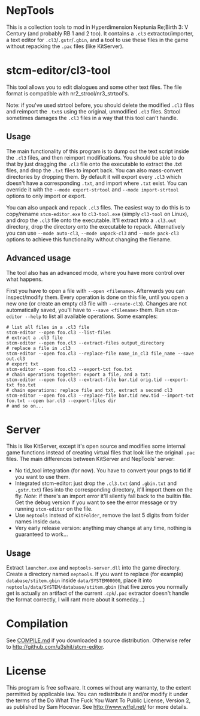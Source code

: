 NepTools
========

This is a collection tools to mod in Hyperdimension Neptunia Re;Birth 3: V
Century (and probably RB 1 and 2 too). It contains a `.cl3` extractor/importer,
a text editor for `.cl3`/`.gstr`/`.gbin`, and a tool to use these files in the
game without repacking the `.pac` files (like KitServer).

stcm-editor/cl3-tool
====================

This tool allows you to edit dialogues and some other text files. The file
format is compatible with nr2_strool/nr3_strtool's.

Note: if you've used strtool before, you should delete the modified `.cl3` files
and reimport the `.txt`s using the original, unmodified `.cl3` files. Strtool
sometimes damages the `.cl3` files in a way that this tool can't handle.

Usage
-----

The main functionality of this program is to dump out the text script inside the
`.cl3` files, and then reimport modifications. You should be able to do that by
just dragging the `.cl3` file onto the executable to extract the .txt files, and
drop the `.txt` files to import back. You can also mass-convert directories by
dropping them. By default it will export every `.cl3` which doesn't have a
corresponding `.txt`, and import where `.txt` exist. You can override it with
the `--mode export-strtool` and `--mode import-strtool` options to only import
or export.

You can also unpack and repack `.cl3` files. The easiest way to do this is to
copy/rename `stcm-editor.exe` to `cl3-tool.exe` (simply `cl3-tool` on Linux),
and drop the `.cl3` file onto the executable. It'll extract into a `.cl3.out`
directory, drop the directory onto the executable to repack. Alternatively you
can use `--mode auto-cl3`, `--mode unpack-cl3` and `--mode pack-cl3` options to
achieve this functionality without changing the filename.

Advanced usage
--------------

The tool also has an advanced mode, where you have more control over what
happens.

First you have to open a file with `--open <filename>`. Afterwards you can
inspect/modify them. Every operation is done on this file, until you open a new
one (or create an empty cl3 file with `--create-cl3`). Changes are not
automatically saved, you'll have to `--save <filename>` them. Run `stcm-editor
--help` to list all available operations.
Some examples:

    # list all files in a .cl3 file
    stcm-editor --open foo.cl3 --list-files
    # extract a .cl3 file
    stcm-editor --open foo.cl3 --extract-files output_directory
    # replace a file in .cl3
    stcm-editor --open foo.cl3 --replace-file name_in_cl3 file_name --save out.cl3
    # export txt
    stcm-editor --open foo.cl3 --export-txt foo.txt
    # chain operations together: export a file, and a txt:
    stcm-editor --open foo.cl3 --extract-file bar.tid orig.tid --export-txt foo.txt
    # chain operations: replace file and txt, extract a second cl3
    stcm-editor --open foo.cl3 --replace-file bar.tid new.tid --import-txt foo.txt --open bar.cl3 --export-files dir
    # and so on...

Server
======

This is like KitServer, except it's open source and modifies some internal game
functions instead of creating virtual files that look like the original `.pac`
files. The main differences between KitServer and NepTools' server:

* No tid_tool integration (for now). You have to convert your pngs to tid if you
  want to use them.
* Integrated stcm-editor: just drop the `.cl3.txt` (and `.gbin.txt` and
  `.gstr.txt`) files into the corresponding directory, it'll import them on the
  fly. *Note*: if there's an import error it'll silently fall back to the
  builtin file. Get the debug version if you want to see the error message or
  try running `stcm-editor` on the file.
* Use `neptools` instead of `KitFolder`, remove the last 5 digits from folder
  names inside `data`.
* Very early release version: anything may change at any time, nothing is
  guaranteed to work...

Usage
-----

Extract `launcher.exe` and `neptools-server.dll` into the game directory. Create
a directory named `neptools`. If you want to replace (for example)
`database/stitem.gbin` inside `data/SYSTEM00000`, place it into
`neptools/data/SYSTEM/database/stitem.gbin` (that five zeros you normally get is
actually an artifact of the current `.cpk`/`.pac` extractor doesn't handle the
format correctly, I will rant more about it someday...)

Compilation
===========

See [COMPILE.md](COMPILE.md) if you downloaded a source distribution. Otherwise
refer to http://github.com/u3shit/stcm-editor.

License
=======

This program is free software. It comes without any warranty, to the extent
permitted by applicable law. You can redistribute it and/or modify it under the
terms of the Do What The Fuck You Want To Public License, Version 2, as
published by Sam Hocevar. See http://www.wtfpl.net/ for more details.
